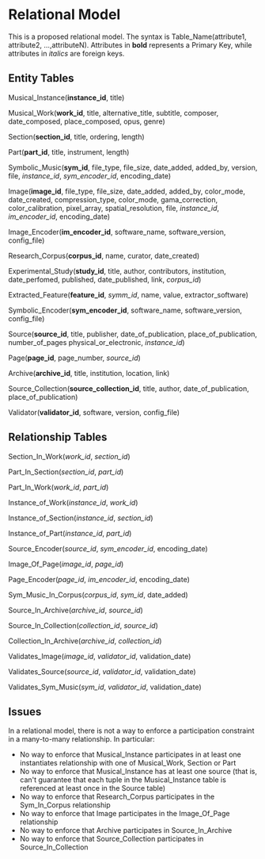 # Relational Model

This is a proposed relational model. The syntax is Table_Name(attribute1, attribute2, ...,attributeN). Attributes in **bold** represents a Primary Key, while attributes in *italics* are foreign keys.

## Entity Tables

Musical_Instance(**instance_id**, title)

Musical_Work(**work_id**, title, alternative_title, subtitle, composer, date_composed,
            place_composed, opus, genre)

Section(**section_id**, title, ordering, length)

Part(**part_id**, title, instrument, length)

Symbolic_Music(**sym_id**, file_type, file_size, date_added, added_by, version, file,
              *instance_id*, *sym_encoder_id*, encoding_date)

Image(**image_id**, file_type, file_size, date_added, added_by, color_mode, date_created,
      compression_type, color_mode, gama_correction, color_calibration, pixel_array, spatial_resolution, file, *instance_id*, *im_encoder_id*, encoding_date)

Image_Encoder(**im_encoder_id**, software_name, software_version, config_file)

Research_Corpus(**corpus_id**, name, curator, date_created)

Experimental_Study(**study_id**, title, author, contributors, institution, date_perfomed,
                  published, date_published, link, *corpus_id*)

Extracted_Feature(**feature_id**, *symm_id*, name, value, extractor_software)

Symbolic_Encoder(**sym_encoder_id**, software_name, software_version, config_file)

Source(**source_id**, title, publisher, date_of_publication, place_of_publication, number_of_pages
      physical_or_electronic, *instance_id*)

Page(**page_id**, page_number, *source_id*)

Archive(**archive_id**, title, institution, location, link)

Source_Collection(**source_collection_id**, title, author, date_of_publication,
                place_of_publication)

Validator(**validator_id**, software, version, config_file)

## Relationship Tables

Section_In_Work(*work_id*, *section_id*)

Part_In_Section(*section_id*, *part_id*)

Part_In_Work(*work_id*, *part_id*)

Instance_of_Work(*instance_id*, *work_id*)

Instance_of_Section(*instance_id*, *section_id*)

Instance_of_Part(*instance_id*, *part_id*)

Source_Encoder(*source_id*, *sym_encoder_id*, encoding_date)

Image_Of_Page(*image_id*, *page_id*)

Page_Encoder(*page_id*, *im_encoder_id*, encoding_date)

Sym_Music_In_Corpus(*corpus_id*, *sym_id*, date_added)

Source_In_Archive(*archive_id*, *source_id*)

Source_In_Collection(*collection_id*, *source_id*)

Collection_In_Archive(*archive_id*, *collection_id*)

Validates_Image(*image_id*, *validator_id*, validation_date)

Validates_Source(*source_id*, *validator_id*, validation_date)

Validates_Sym_Music(*sym_id*, *validator_id*, validation_date)

## Issues

In a relational model, there is not a way to enforce a participation constraint in a many-to-many relationship. In particular:

* No way to enforce that Musical_Instance participates in at least one instantiates relationship with one of Musical_Work, Section or Part
* No way to enforce that Musical_Instance has at least one source (that is, can't guarantee that each tuple in the Musical_Instance table is referenced at least once in the Source table)
* No way to enforce that Research_Corpus participates in the Sym_In_Corpus relationship
* No way to enforce that Image participates in the Image_Of_Page relationship
* No way to enforce that Archive participates in Source_In_Archive
* No way to enforce that Source_Collection participates in Source_In_Collection